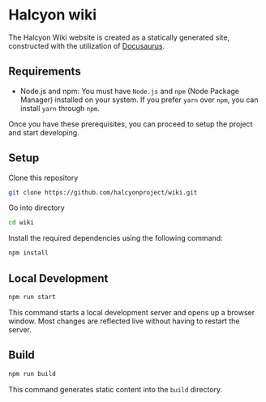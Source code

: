 # Halcyon wiki

The Halcyon Wiki website is created as a statically generated site, constructed with the utilization of [Docusaurus](https://docusaurus.io).

## Requirements
- Node.js and npm: You must have `Node.js` and  `npm` (Node Package Manager) installed on your system. If you prefer `yarn` over `npm`, you can install `yarn` through `npm`.

Once you have these prerequisites, you can proceed to setup the project and start developing.
## Setup
Clone this repository
```bash
git clone https://github.com/halcyonproject/wiki.git
```
Go into directory
```bash
cd wiki
```
Install the required dependencies using the following command:
```bash
npm install
```

## Local Development
```bash
npm run start
```

This command starts a local development server and opens up a browser window. Most changes are reflected live without having to restart the server.

## Build
```bash
npm run build
```
This command generates static content into the `build` directory.